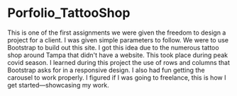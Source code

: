 # Porfolio_TattooShop
This is one of the first assignments we were given the freedom to design a project for a client. I was given simple parameters to follow. We were to use Bootstrap to build out this site. I got this idea due to the numerous tattoo shop around Tampa that didn't have a website. This took place during peak covid season. I learned during this project the use of rows and columns that Bootstrap asks for in a responsive design. I also had fun getting the carousel to work properly. I figured if I was going to freelance, this is how I get started—showcasing my work.
